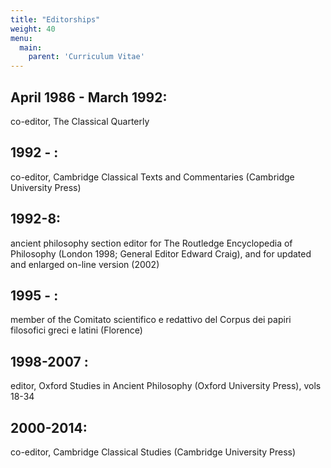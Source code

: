 ```yaml
---
title: "Editorships"
weight: 40
menu:
  main:
    parent: 'Curriculum Vitae'
---
```


## April 1986 - March 1992:
co-editor, The Classical Quarterly

## 1992 - :
co-editor, Cambridge Classical Texts and Commentaries (Cambridge University Press)

## 1992-8:
ancient philosophy section editor for The Routledge Encyclopedia of Philosophy (London 1998; General Editor Edward Craig), and for updated and enlarged on-line version (2002)

## 1995 - :
member of the Comitato scientifico e redattivo del Corpus dei papiri filosofici greci e latini (Florence)

## 1998-2007 :
editor, Oxford Studies in Ancient Philosophy (Oxford University Press), vols 18-34

## 2000-2014:
co-editor, Cambridge Classical Studies (Cambridge University Press)